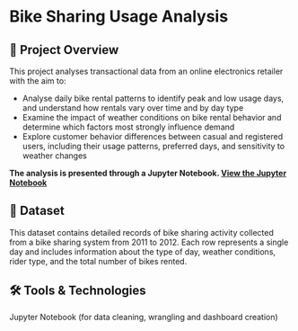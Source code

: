 # Bike Sharing Usage Analysis

## 📌 Project Overview
This project analyses transactional data from an online electronics retailer with the aim to:
- Analyse daily bike rental patterns to identify peak and low usage days, and understand how rentals vary over time and by day type
- Examine the impact of weather conditions on bike rental behavior and determine which factors most strongly influence demand
- Explore customer behavior differences between casual and registered users, including their usage patterns, preferred days, and sensitivity to weather changes

**The analysis is presented through a Jupyter Notebook. [View the Jupyter Notebook](notebook/bike_sharing_usage_analysis.ipynb)**

## 📂 Dataset
This dataset contains detailed records of bike sharing activity collected from a bike sharing system from 2011 to 2012. Each row represents a single day and includes information about the type of day, weather conditions, rider type, and the total number of bikes rented.

## 🛠️ Tools & Technologies
Jupyter Notebook (for data cleaning, wrangling and dashboard creation)
